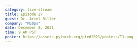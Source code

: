 ```yaml
---
category: live-stream
title: Episode 27
guest: Dr. Ariel Biller
company: "MLOps"
date: December 8, 2021
time: 9 AM PST
poster: https://assets.pytorch.org/pted2021/posters/I1.png
---
```

